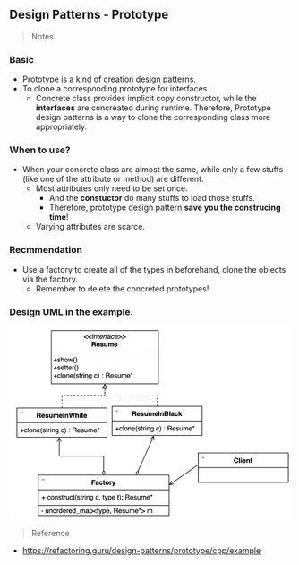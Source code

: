 ## Design Patterns - Prototype

> Notes
### Basic
- Prototype is a kind of creation design patterns.
- To clone a corresponding prototype for interfaces.
    - Concrete class provides implicit copy constructor, 
      while the **interfaces** are concreated during runtime.
      Therefore, Prototype design patterns is a way to clone
      the corresponding class more appropriately.

### When to use?
- When your concrete class are almost the same, while only a few stuffs (like one of the attribute or method) are different.
  - Most attributes only need to be set once.
    - And the **constuctor** do many stuffs to load those stuffs.
    - Therefore, prototype design pattern **save you the construcing time**! 
  - Varying attributes are scarce.

### Recmmendation
- Use a factory to create all of the types in beforehand, clone the objects via the factory.
  - Remember to delete the concreted prototypes!

### Design UML in the example.
![Prototype](./doc/prototype.png)

> Reference
- https://refactoring.guru/design-patterns/prototype/cpp/example
